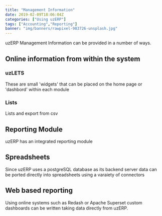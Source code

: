 ```yaml
---
title: "Management Information"
date: 2019-02-09T18:06:04Z
categories: ["Using uzERP"]
tags: ["Accounting","Reporting"]
banner: "img/banners/rawpixel-983726-unsplash.jpg"
---
```


uzERP Management Information can be provided in a number of ways.
<!--more-->

## Online information from within the system

### uzLETS
These are small 'widgets' that can be placed on the home page or 'dashbord' within each module

### Lists
Lists and export from csv

## Reporting Module
uzERP has an integrated reporting module

## Spreadsheets
Since uzERP uses a postgreSQL database as its backend server data can be ported directly into spreadsheets using a varaiety of connectors

## Web based reporting
Using online systems such as Redash or Apache Superset custom dashboards can be written taking data directly from uzERP.
